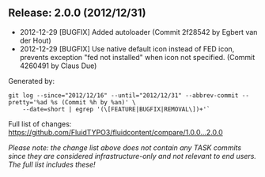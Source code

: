 ## Release: 2.0.0 (2012/12/31)

* 2012-12-29 [BUGFIX] Added autoloader (Commit 2f28542 by Egbert van der Hout)
* 2012-12-29 [BUGFIX] Use native default icon instead of FED icon, prevents exception "fed not installed" when icon not specified. (Commit 4260491 by Claus Due)

Generated by:

```
git log --since="2012/12/16" --until="2012/12/31" --abbrev-commit --pretty='%ad %s (Commit %h by %an)' \
    --date=short | egrep '(\[FEATURE|BUGFIX|REMOVAL\])+'`
```

Full list of changes: https://github.com/FluidTYPO3/fluidcontent/compare/1.0.0...2.0.0

*Please note: the change list above does not contain any TASK commits since they are considered 
infrastructure-only and not relevant to end users. The full list includes these!*

